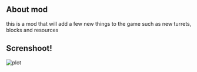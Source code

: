 ## About mod
this is a mod that will add a few new things to the game such as new turrets, blocks and resources
## Screnshoot!
![plot](https://user-images.githubusercontent.com/70453716/162545675-0bb047c6-0a35-40cc-b763-c68baf1a52c8.png)
